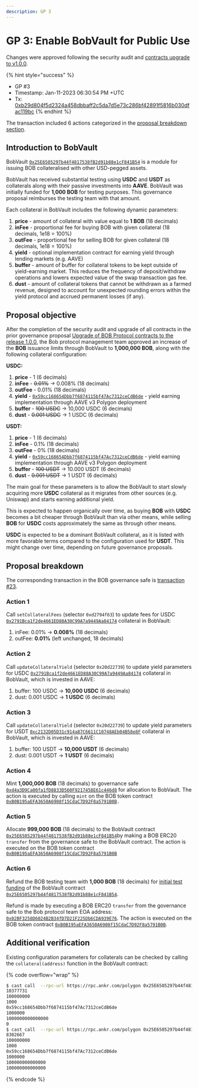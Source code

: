 ```yaml
---
description: GP 3
---
```


# GP 3: Enable BobVault for Public Use

Changes were approved following the security audit and [contracts upgrade to v1.0.0](gp-2-upgrade-contracts-to-v1.0.0.md).&#x20;

{% hint style="success" %}
* GP #3
* Timestamp: Jan-11-2023 06:30:54 PM +UTC
* Tx: [0xb29d804f5d2324a458dbbaff2c5da7d5e73c286bf42891f5816b030dfac119bc](https://polygonscan.com/tx/0xb29d804f5d2324a458dbbaff2c5da7d5e73c286bf42891f5816b030dfac119bc)&#x20;
{% endhint %}

The transaction included 6 actions categorized in the [proposal breakdown section](gp-3-enable-bobvault-for-public-use.md#proposal-breakdown).

## Introduction to BobVault

BobVault [`0x25E6505297b44f4817538fB2d91b88e1cF841B54`](https://polygonscan.com/address/0x25e6505297b44f4817538fb2d91b88e1cf841b54) is a module for issuing BOB collateralised with other USD-pegged assets.

BobVault has received substantial testing using **USDC** and **USDT** as collaterals along with their passive investments into **AAVE**. BobVault was initially funded for **1,000 BOB** for testing purposes. This governance proposal reimburses the testing team with that amount.

Each collateral in BobVault includes the following dynamic parameters:

1. **price** - amount of collateral with value equal to **1 BOB** (18 decimals)
2. **inFee** - proportional fee for buying BOB with given collateral (18 decimals, 1e18 = 100%)
3. **outFee** - proportional fee for selling BOB for given collateral (18 decimals, 1e18 = 100%)
4. **yield** - optional implementation contract for earning yield through lending markets (e.g. AAVE)
5. **buffer** - amount of buffer for collateral tokens to be kept outside of yield-earning market. This reduces the frequency of deposit/withdraw operations and lowers expected value of the swap transaction gas fee.
6. **dust** - amount of collateral tokens that cannot be withdrawn as a farmed revenue, designed to account for unexpected rounding errors within the yield protocol and accrued permanent losses (if any).

## Proposal objective

After the completion of the security audit and upgrade of all contracts in the prior governance proposal [Upgrade of BOB Protocol contracts to the release 1.0.0](gp-2-upgrade-contracts-to-v1.0.0.md), the Bob protocol management team approved an increase of the **BOB** issuance limits through BobVault to **1,000,000 BOB**, along with the following collateral configuration:

**USDC:**

1. **price** - 1 (6 decimals)
2. **inFee** - ~~0.01%~~ → 0.008% (18 decimals)
3. **outFee** - 0.01% (18 decimals)
4. **yield** - [`0x59cc168654Dbb7f6874115bf47Ac7312ceCdB6de`](https://polygonscan.com/address/0x59cc168654Dbb7f6874115bf47Ac7312ceCdB6de) - yield earning implementation through AAVE v3 Polygon deployment
5. **buffer** - ~~100 USDC~~ → 10,000 USDC (6 decimals)
6. **dust** - ~~0.001 USDC~~ → 1 USDC (6 decimals)

**USDT:**

1. **price** - 1 (6 decimals)
2. **inFee** - 0.1% (18 decimals)
3. **outFee** - 0% (18 decimals)
4. **yield** - [`0x59cc168654Dbb7f6874115bf47Ac7312ceCdB6de`](https://polygonscan.com/address/0x59cc168654Dbb7f6874115bf47Ac7312ceCdB6de) - yield earning implementation through AAVE v3 Polygon deployment
5. **buffer** - ~~100 USDT~~ → 10.000 USDT (6 decimals)
6. **dust** - ~~0.001 USDT~~ → 1 USDT (6 decimals)

The main goal for these parameters is to allow the BobVault to start slowly acquiring more **USDC** collateral as it migrates from other sources (e.g. Uniswap) and starts earning additional yield.

This is expected to happen organically over time, as buying **BOB** with **USDC** becomes a bit cheaper through BobVault than via other means, while selling **BOB** for **USDC** costs approximately the same as through other means.

**USDC** is expected to be a dominant BobVault collateral, as it is listed with more favorable terms compared to the configuration used for **USDT**. This might change over time, depending on future governance proposals.

## Proposal breakdown

The corresponding transaction in the BOB governance safe is [transaction #23](https://app.safe.global/matic:0xd4a3D9Ca00fa1fD8833D560F9217458E61c446d8/transactions/tx?id=multisig\_0xd4a3D9Ca00fa1fD8833D560F9217458E61c446d8\_0x16dea760a7f8da340fb16c0bd11d8b9f2afc613603d467c1b1558dc469cbd179).

### Action 1

Call `setCollateralFees` (selector `0xd2794f63`) to update fees for USDC [`0x2791Bca1f2de4661ED88A30C99A7a9449Aa84174`](https://polygonscan.com/token/0x2791bca1f2de4661ed88a30c99a7a9449aa84174) collateral in BobVault:

1. inFee: 0.01% → **0.008%** (18 decimals)
2. outFee: **0.01%** (left unchanged, 18 decimals)

### Action 2

Call `updateCollateralYield` (selector `0x20d22739`) to update yield parameters for USDC [`0x2791Bca1f2de4661ED88A30C99A7a9449Aa84174`](https://polygonscan.com/token/0x2791bca1f2de4661ed88a30c99a7a9449aa84174) collateral in BobVault, which is invested in AAVE:

1. buffer: 100 USDC → **10,000 USDC** (6 decimals)
2. dust: 0.001 USDC → **1 USDC** (6 decimals)

### Action 3

Call `updateCollateralYield` (selector `0x20d22739`) to update yield parameters for USDT [`0xc2132D05D31c914a87C6611C10748AEb04B58e8F`](https://polygonscan.com/token/0xc2132d05d31c914a87c6611c10748aeb04b58e8f) collateral in BobVault, which is invested in AAVE:

1. buffer: 100 USDT → **10,000 USDT** (6 decimals)
2. dust: 0.001 USDT → **1 USDT** (6 decimals)

### Action 4

Mint **1,000,000 BOB** (18 decimals) to governance safe [`0xd4a3D9Ca00fa1fD8833D560F9217458E61c446d8`](https://polygonscan.com/address/0xd4a3d9ca00fa1fd8833d560f9217458e61c446d8) for allocation to BobVault. The action is executed by calling `mint` on the BOB token contract [`0xB0B195aEFA3650A6908f15CdaC7D92F8a5791B0B`](https://polygonscan.com/address/0xb0b195aefa3650a6908f15cdac7d92f8a5791b0b#code)`.`

### Action 5

Allocate **999,000 BOB** (18 decimals) to the BobVault contract [`0x25E6505297b44f4817538fB2d91b88e1cF841B54`](https://polygonscan.com/address/0x25e6505297b44f4817538fb2d91b88e1cf841b54)by making a BOB ERC20 `transfer` from the governance safe to the BobVault contract. The action is executed on the BOB token contract [`0xB0B195aEFA3650A6908f15CdaC7D92F8a5791B0B`](https://polygonscan.com/address/0xb0b195aefa3650a6908f15cdac7d92f8a5791b0b#code)

### Action 6

Refund the BOB testing team with **1,000 BOB** (18 decimals) for [initial test funding](https://polygonscan.com/tx/0x63641a42799c242f1c323a9759667825f50df724c7ee6d8c267fc257e8def97e) of the BobVault contract [`0x25E6505297b44f4817538fB2d91b88e1cF841B54`](https://polygonscan.com/address/0x25e6505297b44f4817538fb2d91b88e1cf841b54).

Refund is made by executing a BOB ERC20 `transfer` from the governance safe to the Bob protocol team EOA address: [`0x02BF3258D6024B2B34fD7D21F225Db6CDA939E76`](https://polygonscan.com/address/0x02bf3258d6024b2b34fd7d21f225db6cda939e76). The action is executed on the BOB token contract [`0xB0B195aEFA3650A6908f15CdaC7D92F8a5791B0B`](https://polygonscan.com/address/0xb0b195aefa3650a6908f15cdac7d92f8a5791b0b#code).

## Additional verification

Existing configuration parameters for collaterals can be checked by calling the `collateral(address)` function in the BobVault contract:

{% code overflow="wrap" %}
```bash
$ cast call  --rpc-url https://rpc.ankr.com/polygon 0x25E6505297b44f4817538fB2d91b88e1cF841B54 'collateral(address) (uint128 balance,uint128 buffer,uint96 dust,address yield,uint128 price,uint64 inFee,uint64 outFee)' 0xc2132D05D31c914a87C6611C10748AEb04B58e8F
10377731
100000000
1000
0x59cc168654Dbb7f6874115bf47Ac7312ceCdB6de
1000000
1000000000000000
0
$ cast call  --rpc-url https://rpc.ankr.com/polygon 0x25E6505297b44f4817538fB2d91b88e1cF841B54 'collateral(address) (uint128 balance,uint128 buffer,uint96 dust,address yield,uint128 price,uint64 inFee,uint64 outFee)' 0x2791Bca1f2de4661ED88A30C99A7a9449Aa84174
8302667
100000000
1000
0x59cc168654Dbb7f6874115bf47Ac7312ceCdB6de
1000000
100000000000000
100000000000000
```
{% endcode %}

